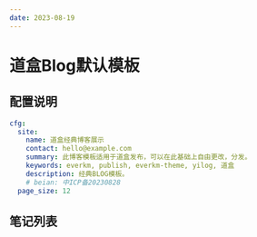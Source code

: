 ```yaml
---
date: 2023-08-19
---
```


# 道盒Blog默认模板

## 配置说明

```yaml
cfg:
  site:
    name: 道盒经典博客展示
    contact: hello@example.com
    summary: 此博客模板适用于道盒发布，可以在此基础上自由更改，分发。
    keywords: everkm, publish, everkm-theme, yilog, 道盒
    description: 经典BLOG模板。
    # beian: 中ICP备20230828
  page_size: 12
```


## 笔记列表